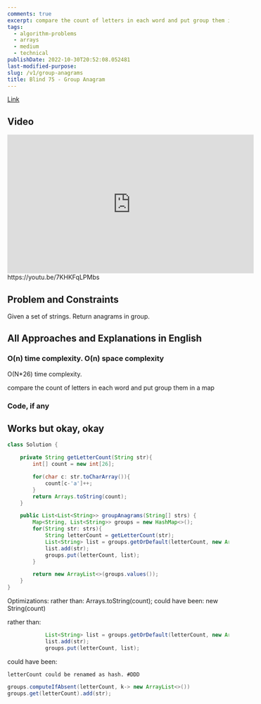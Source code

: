 ```yaml
---
comments: true
excerpt: compare the count of letters in each word and put group them in a map
tags:
  - algorithm-problems
  - arrays
  - medium
  - technical
publishDate: 2022-10-30T20:52:08.052481
last-modified-purpose:
slug: /v1/group-anagrams
title: Blind 75 - Group Anagram
---
```


[Link](https://leetcode.com/problems/group-anagrams/)

## Video

<iframe width="560" height="315" src="https://www.youtube.com/embed/7KHKFqLPMbs" title="YouTube video player" frameborder="0" allow="accelerometer; autoplay; clipboard-write; encrypted-media; gyroscope; picture-in-picture" allowfullscreen></iframe>https://youtu.be/7KHKFqLPMbs

## Problem and Constraints

Given a set of strings. Return anagrams in group.

## All Approaches and Explanations in English

### O(n) time complexity. O(n) space complexity

O(N\*26) time complexity.

compare the count of letters in each word and put group them in a map

### Code, if any

## Works but okay, okay

```java
class Solution {

    private String getLetterCount(String str){
        int[] count = new int[26];

        for(char c: str.toCharArray()){
            count[c-'a']++;
        }
        return Arrays.toString(count);
    }

    public List<List<String>> groupAnagrams(String[] strs) {
        Map<String, List<String>> groups = new HashMap<>();
        for(String str: strs){
            String letterCount = getLetterCount(str);
            List<String> list = groups.getOrDefault(letterCount, new ArrayList<>());
            list.add(str);
            groups.put(letterCount, list);
        }

        return new ArrayList<>(groups.values());
    }
}
```

Optimizations:
rather than: Arrays.toString(count);
could have been: new String(count)

rather than:

```java
            List<String> list = groups.getOrDefault(letterCount, new ArrayList<>());
            list.add(str);
            groups.put(letterCount, list);
```

could have been:

```
letterCount could be renamed as hash. #DDD
```

```java
groups.computeIfAbsent(letterCount, k-> new ArrayList<>())
groups.get(letterCount).add(str);
```
